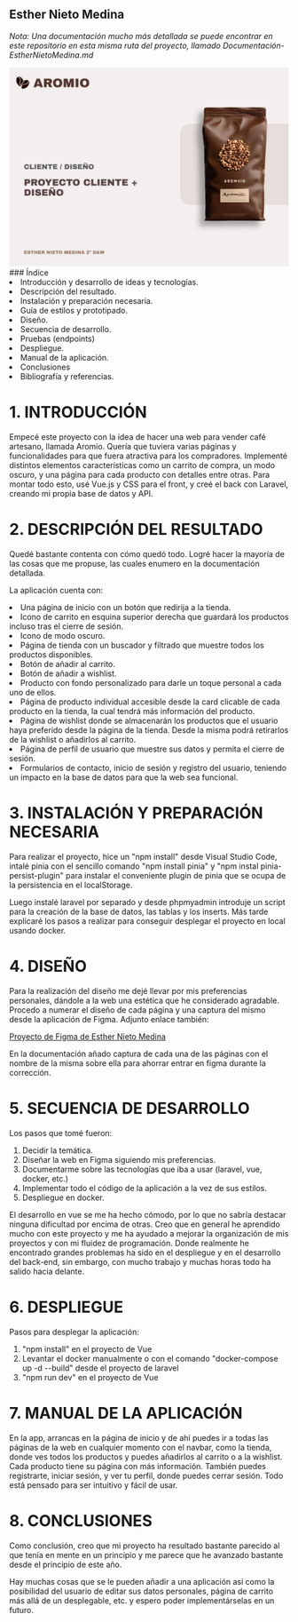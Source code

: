 ## Esther Nieto Medina 

*Nota: Una documentación mucho más detallada se puede encontrar en este repositorio en esta misma ruta del proyecto, llamado Documentación-EstherNietoMedina.md*

<img src="/src/assets/Portada.png" />
### Índice

<li> Introducción y desarrollo de ideas y tecnologías.
<li> Descripción del resultado.
<li> Instalación y preparación necesaria.
<li> Guía de estilos y prototipado.
<li> Diseño.
<li> Secuencia de desarrollo.
<li> Pruebas (endpoints)
<li> Despliegue.
<li> Manual de la aplicación.
<li> Conclusiones
<li> Bibliografía y referencias.

# 1. INTRODUCCIÓN

Empecé este proyecto con la idea de hacer una web para vender café artesano, llamada Aromio. Quería que tuviera varias páginas y funcionalidades para que fuera atractiva para los compradores. Implementé distintos elementos características como un carrito de compra, un modo oscuro, y una página para cada producto con detalles entre otras. Para montar todo esto, usé Vue.js y CSS para el front, y creé el back con Laravel, creando mi propia base de datos y API.

# 2. DESCRIPCIÓN DEL RESULTADO

Quedé bastante contenta con cómo quedó todo. Logré hacer la mayoría de las cosas que me propuse, las cuales enumero en la documentación detallada.

La aplicación cuenta con:

<li> Una página de inicio con un botón que redirija a la tienda.
<li> Icono de carrito en esquina superior derecha que guardará los productos incluso tras el cierre de sesión.
<li> Icono de modo oscuro.
<li> Página de tienda con un buscador y filtrado que muestre todos los productos disponibles.
<li> Botón de añadir al carrito.
<li> Botón de añadir a wishlist.
<li> Producto con fondo personalizado para darle un toque personal a cada uno de ellos.
<li> Página de producto individual accesible desde la card clicable de cada producto en la tienda, la cual tendrá más información del producto.
<li> Página de wishlist donde se almacenarán los productos que el usuario haya preferido desde la página de la tienda. Desde la misma podrá retirarlos de la wishlist o añadirlos al carrito.
<li> Página de perfil de usuario que muestre sus datos y permita el cierre de sesión.
<li> Formularios de contacto, inicio de sesión y registro del usuario, teniendo un impacto en la base de datos para que la web sea funcional.

# 3. INSTALACIÓN Y PREPARACIÓN NECESARIA

Para realizar el proyecto, hice un "npm install" desde Visual Studio Code, intalé pinia con el sencillo comando "npm install pinia" y "npm instal pinia-persist-plugin" para instalar el conveniente plugin de pinia que se ocupa de la persistencia en el localStorage.

Luego instalé laravel por separado y desde phpmyadmin introduje un script para la creación de la base de datos, las tablas y los inserts. Más tarde explicaré los pasos a realizar para conseguir desplegar el proyecto en local usando docker.


# 4. DISEÑO

Para la realización del diseño me dejé llevar por mis preferencias personales, dándole a la web una estética que he considerado agradable. Procedo a numerar el diseño de cada página y una captura del mismo desde la aplicación de Figma. Adjunto enlace también:

<a href="https://www.figma.com/file/iGHjwl7uJfKTRgcvnKxMAT/Proyecto-CLIENTE-%2B-DISE%C3%91O---Esther-Nieto-Medina-2%C2%BA-DAW?type=design&node-id=0%3A1&mode=design&t=dY9kLuaJ5kVRsmgD-1">Proyecto de Figma de Esther Nieto Medina</a>

En la documentación añado captura de cada una de las páginas con el nombre de la misma sobre ella para ahorrar entrar en figma durante la corrección.

# 5. SECUENCIA DE DESARROLLO

Los pasos que tomé fueron:

1. Decidir la temática.
2. Diseñar la web en Figma siguiendo mis preferencias.
3. Documentarme sobre las tecnologías que iba a usar (laravel, vue, docker, etc.)
4. Implementar todo el código de la aplicación a la vez de sus estilos.
5. Despliegue en docker.

El desarrollo en vue se me ha hecho cómodo, por lo que no sabría destacar ninguna dificultad por encima de otras. Creo que en general he aprendido mucho con este proyecto y me ha ayudado a mejorar la organización de mis proyectos y con mi fluidez de programación. Donde realmente he encontrado grandes problemas ha sido en el despliegue y en el desarrollo del back-end, sin embargo, con mucho trabajo y muchas horas todo ha salido hacia delante.

# 6. DESPLIEGUE

Pasos para desplegar la aplicación:

1. "npm install" en el proyecto de Vue
2. Levantar el docker manualmente o con el comando "docker-compose up -d --build" desde el proyecto de laravel
3. "npm run dev" en el proyecto de Vue

# 7. MANUAL DE LA APLICACIÓN

En la app, arrancas en la página de inicio y de ahí puedes ir a todas las páginas de la web en cualquier momento con el navbar, como la tienda, donde ves todos los productos y puedes añadirlos al carrito o a la wishlist. Cada producto tiene su página con más información. También puedes registrarte, iniciar sesión, y ver tu perfil, donde puedes cerrar sesión. Todo está pensado para ser intuitivo y fácil de usar.

# 8. CONCLUSIONES

Como conclusión, creo que mi proyecto ha resultado bastante parecido al que tenía en mente en un principio y me parece que he avanzado bastante desde el principio de este año. 

Hay muchas cosas que se le pueden añadir a una aplicación así como la posibilidad del usuario de editar sus datos personales, página de carrito más allá de un desplegable, etc. y espero poder implementárselas en un futuro.
